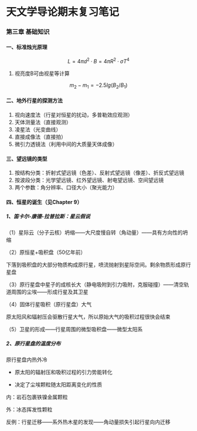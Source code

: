 # 天文学导论期末复习笔记

### 第三章 基础知识

#### 一、标准烛光原理

$$
L=4πd^2·B=4πR^2·σT^4
$$

1. 视亮度B可由视星等计算

$$
m_2-m_1=-2.5lg⁡(B_2/B_1)
$$

#### 二、地外行星的探测方法

1. 视向速度法（行星对恒星的扰动，多普勒效应观测）
2. 天体测量法（直接观测）
3. 凌星法（光变曲线）
4. 直接成像法（直接拍）
5. 微引力透镜法（利用中间的大质量天体成像）

#### 三、望远镜的类型

1. 按结构分类：折射式望远镜（色差）、反射式望远镜（像差）、折反式望远镜
2. 按波段分类：光学望远镜、红外望远镜、射电望远镜、空间望远镜
3. 两个参数：角分辨率、口径大小（聚光能力）

#### 四、恒星的诞生（见Chapter 9）

##### 1、笛卡尔-康德-拉普拉斯：星云假说

（1）星际云（分子云核）坍缩——大尺度慢自转（角动量）——具有方向性的坍缩

（2）原恒星+吸积盘（50亿年前）

下落到吸积盘的大部分物质构成原行星，喷流抛射到星际空间。剩余物质形成原行星盘

（3）原行星盘中星子的成核长大（静电吸附到引力吸附，克服碰撞）——清空轨道周围的尘埃——形成行星及其卫星

（4）固体行星吸积（原行星盘）大气

原太阳风和辐射压会驱散行星大气，所以原始大气的吸积过程很快会结束

（5）卫星的形成——行星周围的微型吸积盘——微型太阳系

##### 2、原行星盘的温度分布

原行星盘内热外冷

- 原太阳的辐射压和吸积过程的引力势能转化

- 决定了尘埃颗粒随太阳距离变化的性质

内：岩石包裹铁镍金属颗粒

外：冰态挥发性颗粒

反例：行星迁移——系外热木星的发现——角动量损失引起行星向内迁移

 